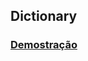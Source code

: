 ## Dictionary

### [Demostração](https://github.com/computersciencebr/algoritmo/tree/master/src/10-dictionary/python/ex.py)

